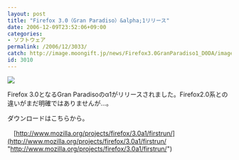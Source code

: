 ```yaml
---
layout: post
title: "Firefox 3.0（Gran Paradiso）&alpha;1リリース"
date: 2006-12-09T23:52:06+09:00
categories:
- ソフトウェア
permalink: /2006/12/3033/
catch: http://image.moongift.jp/news/Firefox3.0GranParadiso1_D0DA/image0_thumb1.png
id: 3010
---
```

 

[![](http://image.moongift.jp/news/Firefox3.0GranParadiso1_D0DA/image0_thumb1.png)](http://image.moongift.jp/news/Firefox3.0GranParadiso1_D0DA/image03.png)

 

Firefox 3.0となるGran Paradisoのα1がリリースされました。Firefox2.0系との違いがまだ明確ではありませんが…。

 

ダウンロードはこちらから。

 

　[http://www.mozilla.org/projects/firefox/3.0a1/firstrun/](http://www.mozilla.org/projects/firefox/3.0a1/firstrun/ "http://www.mozilla.org/projects/firefox/3.0a1/firstrun/")

